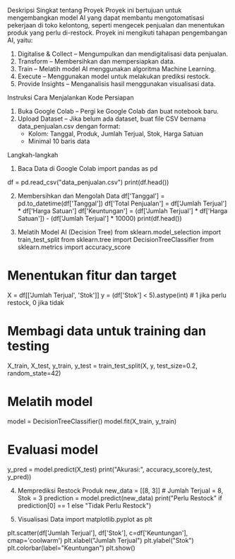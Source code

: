 Deskripsi Singkat tentang Proyek
Proyek ini bertujuan untuk mengembangkan model AI yang dapat membantu mengotomatisasi pekerjaan di toko kelontong, seperti mengecek penjualan dan menentukan produk yang perlu di-restock. Proyek ini mengikuti tahapan pengembangan AI, yaitu:
1. Digitalise & Collect – Mengumpulkan dan mendigitalisasi data penjualan.
2. Transform – Membersihkan dan mempersiapkan data.
3. Train – Melatih model AI menggunakan algoritma Machine Learning.
4. Execute – Menggunakan model untuk melakukan prediksi restock.
5. Provide Insights – Menganalisis hasil menggunakan visualisasi data.

Instruksi Cara Menjalankan Kode
Persiapan
1. Buka Google Colab – Pergi ke Google Colab dan buat notebook baru.
2. Upload Dataset – Jika belum ada dataset, buat file CSV bernama data_penjualan.csv dengan format:
    - Kolom: Tanggal, Produk, Jumlah Terjual, Stok, Harga Satuan
    - Minimal 10 baris data

Langkah-langkah
1. Baca Data di Google Colab
import pandas as pd

df = pd.read_csv("data_penjualan.csv")
print(df.head())

2. Membersihkan dan Mengolah Data
df['Tanggal'] = pd.to_datetime(df['Tanggal'])
df['Total Penjualan'] = df['Jumlah Terjual'] * df['Harga Satuan']
df['Keuntungan'] = (df['Jumlah Terjual'] * df['Harga Satuan']) - (df['Jumlah Terjual'] * 10000)
print(df.head())

3. Melatih Model AI (Decision Tree)
from sklearn.model_selection import train_test_split
from sklearn.tree import DecisionTreeClassifier
from sklearn.metrics import accuracy_score

# Menentukan fitur dan target
X = df[['Jumlah Terjual', 'Stok']]
y = (df['Stok'] < 5).astype(int)  # 1 jika perlu restock, 0 jika tidak

# Membagi data untuk training dan testing
X_train, X_test, y_train, y_test = train_test_split(X, y, test_size=0.2, random_state=42)

# Melatih model
model = DecisionTreeClassifier()
model.fit(X_train, y_train)

# Evaluasi model
y_pred = model.predict(X_test)
print("Akurasi:", accuracy_score(y_test, y_pred))

4. Memprediksi Restock Produk
new_data = [[8, 3]]  # Jumlah Terjual = 8, Stok = 3
prediction = model.predict(new_data)
print("Perlu Restock" if prediction[0] == 1 else "Tidak Perlu Restock")

5. Visualisasi Data
import matplotlib.pyplot as plt

plt.scatter(df['Jumlah Terjual'], df['Stok'], c=df['Keuntungan'], cmap='coolwarm')
plt.xlabel("Jumlah Terjual")
plt.ylabel("Stok")
plt.colorbar(label="Keuntungan")
plt.show()
